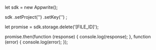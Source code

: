let sdk = new Appwrite();

sdk
    .setProject('')
    .setKey('')
;

let promise = sdk.storage.delete('[FILE_ID]');

promise.then(function (response) {
    console.log(response);
}, function (error) {
    console.log(error);
});